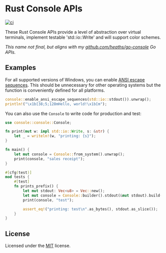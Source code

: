 # Rust Console APIs

[![ci](https://github.com/heaths/console-rs/actions/workflows/ci.yml/badge.svg?event=push)](https://github.com/heaths/console-rs/actions/workflows/ci.yml)

These Rust Console APIs provide a level of abstraction over virtual terminals, implement testable 'std::io::Write'
and will support color schemes.

_This name not final, but aligns with my [github.com/heaths/go-console](https://github.com/heaths/go-console) Go APIs._

## Examples

For all supported versions of Windows, you can enable [ANSI escape sequences](https://learn.microsoft.com/windows/console/console-virtual-terminal-sequences).
This should be unnecessary for other operating systems but the function is conveniently defined for all platforms.

```rust
console::enable_ansi_escape_sequences(std::io::stdout()).unwrap();
println!("\x1b[38;5;128mHello, world!\x1b[m");
```

You can also use the `Console` to write code for production and test:

```rust
use console::console::Console;

fn print(mut w: impl std::io::Write, s: &str) {
    let _ = writeln!(w, "printing: {s}");
}

fn main() {
    let mut console = Console::from_system().unwrap();
    print(console, "sales receipt");
}

#[cfg(test)]
mod tests {
    #[test]
    fn prints_prefix() {
        let mut stdout: Vec<u8> = Vec::new();
        let mut console = Console::builder().stdout(&mut stdout).build();
        print(console, "test");

        assert_eq!("printing: test\n".as_bytes(), stdout.as_slice());
    }
}
```

## License

Licensed under the [MIT](LICENSE.txt) license.

